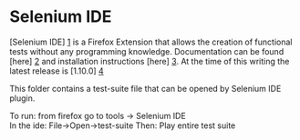 # Selenium IDE

[Selenium IDE] [1] is a Firefox Extension that allows the creation of functional tests without any programming knowledge.
Documentation can be found [here] [2] and installation instructions [here] [3]. At the time of this writing the latest release is [1.10.0] [4]

This folder contains a test-suite file that can be opened by Selenium IDE plugin.


To run: from firefox go to tools -> Selenium IDE  
In the ide: File->Open->test-suite
Then: Play entire test suite

[1]: http://docs.seleniumhq.org/projects/ide/ "Selenium IDE"
[2]: http://docs.seleniumhq.org/docs/02_selenium_ide.jsp "Documentation of Selenium IDE"
[3]: http://docs.seleniumhq.org/docs/02_selenium_ide.jsp#installing-the-ide "Install Selenium IDE"
[4]: http://release.seleniumhq.org/selenium-ide/1.10.0/selenium-ide-1.10.0.xpi "open from firefox"
